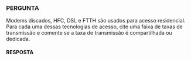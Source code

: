 ### PERGUNTA

Modems discados, HFC, DSL e FTTH são usados para acesso residencial. Para cada uma dessas tecnologias de acesso, cite uma faixa de taxas de transmissão e comente se a taxa de transmissão é compartilhada ou dedicada.

#### RESPOSTA
